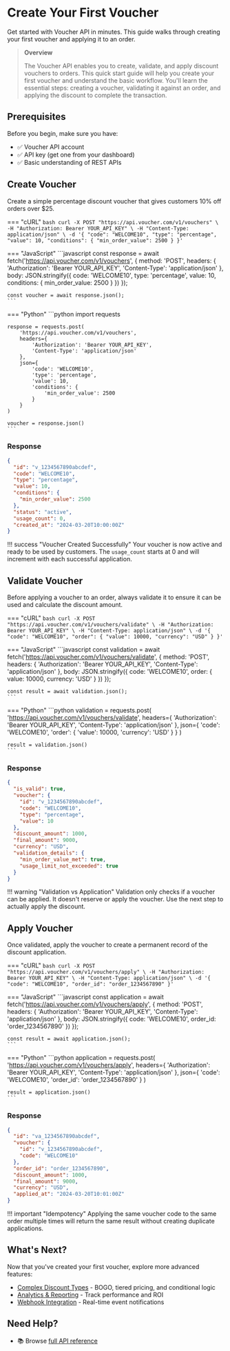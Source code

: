 # Create Your First Voucher

Get started with Voucher API in minutes. This guide walks through creating your first voucher and applying it to an order.

> **Overview**
> 
> The Voucher API enables you to create, validate, and apply discount vouchers to orders. This quick start guide will help you create your first voucher and understand the basic workflow. You'll learn the essential steps: creating a voucher, validating it against an order, and applying the discount to complete the transaction.

## Prerequisites
  
  Before you begin, make sure you have:

  - ✅ Voucher API account
  - ✅ API key (get one from your dashboard)
  - ✅ Basic understanding of REST APIs

## Create Voucher

Create a simple percentage discount voucher that gives customers 10% off orders over $25.

=== "cURL"
    ```bash
    curl -X POST "https://api.voucher.com/v1/vouchers" \
      -H "Authorization: Bearer YOUR_API_KEY" \
      -H "Content-Type: application/json" \
      -d '{
        "code": "WELCOME10",
        "type": "percentage",
        "value": 10,
        "conditions": {
          "min_order_value": 2500
        }
      }'
    ```

=== "JavaScript"
    ```javascript
    const response = await fetch('https://api.voucher.com/v1/vouchers', {
      method: 'POST',
      headers: {
        'Authorization': 'Bearer YOUR_API_KEY',
        'Content-Type': 'application/json'
      },
      body: JSON.stringify({
        code: 'WELCOME10',
        type: 'percentage',
        value: 10,
        conditions: {
          min_order_value: 2500
        }
      })
    });
    
    const voucher = await response.json();
    ```

=== "Python"
    ```python
    import requests

    response = requests.post(
        'https://api.voucher.com/v1/vouchers',
        headers={
            'Authorization': 'Bearer YOUR_API_KEY',
            'Content-Type': 'application/json'
        },
        json={
            'code': 'WELCOME10',
            'type': 'percentage',
            'value': 10,
            'conditions': {
                'min_order_value': 2500
            }
        }
    )
    
    voucher = response.json()
    ```

### Response

```json
{
  "id": "v_1234567890abcdef",
  "code": "WELCOME10",
  "type": "percentage",
  "value": 10,
  "conditions": {
    "min_order_value": 2500
  },
  "status": "active",
  "usage_count": 0,
  "created_at": "2024-03-20T10:00:00Z"
}
```

!!! success "Voucher Created Successfully"
    Your voucher is now active and ready to be used by customers. The `usage_count` starts at 0 and will increment with each successful application.

## Validate Voucher

Before applying a voucher to an order, always validate it to ensure it can be used and calculate the discount amount.

=== "cURL"
    ```bash
    curl -X POST "https://api.voucher.com/v1/vouchers/validate" \
      -H "Authorization: Bearer YOUR_API_KEY" \
      -H "Content-Type: application/json" \
      -d '{
        "code": "WELCOME10",
        "order": {
          "value": 10000,
          "currency": "USD"
        }
      }'
    ```

=== "JavaScript"
    ```javascript
    const validation = await fetch('https://api.voucher.com/v1/vouchers/validate', {
      method: 'POST',
      headers: {
        'Authorization': 'Bearer YOUR_API_KEY',
        'Content-Type': 'application/json'
      },
      body: JSON.stringify({
        code: 'WELCOME10',
        order: {
          value: 10000,
          currency: 'USD'
        }
      })
    });
    
    const result = await validation.json();
    ```

=== "Python"
    ```python
    validation = requests.post(
        'https://api.voucher.com/v1/vouchers/validate',
        headers={
            'Authorization': 'Bearer YOUR_API_KEY',
            'Content-Type': 'application/json'
        },
        json={
            'code': 'WELCOME10',
            'order': {
                'value': 10000,
                'currency': 'USD'
            }
        }
    )
    
    result = validation.json()
    ```

### Response

```json
{
  "is_valid": true,
  "voucher": {
    "id": "v_1234567890abcdef",
    "code": "WELCOME10",
    "type": "percentage",
    "value": 10
  },
  "discount_amount": 1000,
  "final_amount": 9000,
  "currency": "USD",
  "validation_details": {
    "min_order_value_met": true,
    "usage_limit_not_exceeded": true
  }
}
```

!!! warning "Validation vs Application"
    Validation only checks if a voucher can be applied. It doesn't reserve or apply the voucher. Use the next step to actually apply the discount.

## Apply Voucher

Once validated, apply the voucher to create a permanent record of the discount application.

=== "cURL"
    ```bash
    curl -X POST "https://api.voucher.com/v1/vouchers/apply" \
      -H "Authorization: Bearer YOUR_API_KEY" \
      -H "Content-Type: application/json" \
      -d '{
        "code": "WELCOME10",
        "order_id": "order_1234567890"
      }'
    ```

=== "JavaScript"
    ```javascript
    const application = await fetch('https://api.voucher.com/v1/vouchers/apply', {
      method: 'POST',
      headers: {
        'Authorization': 'Bearer YOUR_API_KEY',
        'Content-Type': 'application/json'
      },
      body: JSON.stringify({
        code: 'WELCOME10',
        order_id: 'order_1234567890'
      })
    });
    
    const result = await application.json();
    ```

=== "Python"
    ```python
    application = requests.post(
        'https://api.voucher.com/v1/vouchers/apply',
        headers={
            'Authorization': 'Bearer YOUR_API_KEY',
            'Content-Type': 'application/json'
        },
        json={
            'code': 'WELCOME10',
            'order_id': 'order_1234567890'
        }
    )
    
    result = application.json()
    ```

### Response

```json
{
  "id": "va_1234567890abcdef",
  "voucher": {
    "id": "v_1234567890abcdef",
    "code": "WELCOME10"
  },
  "order_id": "order_1234567890",
  "discount_amount": 1000,
  "final_amount": 9000,
  "currency": "USD",
  "applied_at": "2024-03-20T10:01:00Z"
}
```

!!! important "Idempotency"
    Applying the same voucher code to the same order multiple times will return the same result without creating duplicate applications.

## What's Next?

Now that you've created your first voucher, explore more advanced features:

- [Complex Discount Types](/guides/complex-discounts/) - BOGO, tiered pricing, and conditional logic
- [Analytics & Reporting](/api-reference/analytics/) - Track performance and ROI
- [Webhook Integration](/reference/webhooks/) - Real-time event notifications

## Need Help?    

- 📚 Browse [full API reference](/api-reference/vouchers/)

